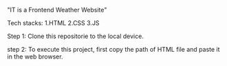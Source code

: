 "IT is a Frontend Weather Website"

Tech stacks:
1.HTML
2.CSS
3.JS

Step 1:
Clone this repositorie to the local device.

step 2:
To execute this project, first copy the path of HTML file and paste it in the web browser.
